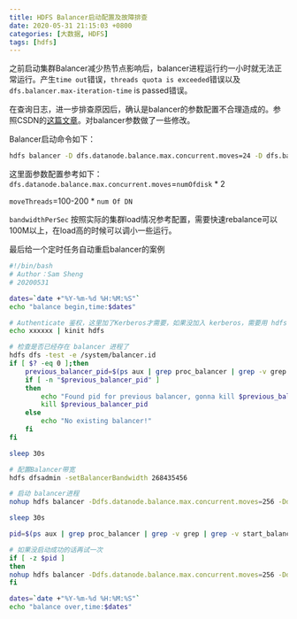 ```yaml
---
title: HDFS Balancer启动配置及故障排查
date: 2020-05-31 21:15:03 +0800
categories: [大数据, HDFS]
tags: [hdfs]
---
```


之前启动集群Balancer减少热节点影响后，balancer进程运行约一小时就无法正常运行。产生`time out`错误，`threads quota is exceeded`错误以及`dfs.balancer.max-iteration-time` is passed错误。


在查询日志，进一步排查原因后，确认是balancer的参数配置不合理造成的。参照CSDN的[这篇文章](https://blog.csdn.net/qq_31598113/article/details/78196774)。对balancer参数做了一些修改。


Balancer启动命令如下：
```bash
hdfs balancer -D dfs.datanode.balance.max.concurrent.moves=24 -D dfs.balancer.moverThreads=10000 -D dfs.datanode.balance.bandwidthPerSec=30720000 -threshold 15
```


这里面参数配置参考如下：
`dfs.datanode.balance.max.concurrent.moves`=`numOfdisk` * 2

`moveThreads`=100-200 * `num Of DN`

`bandwidthPerSec` 按照实际的集群load情况参考配置，需要快速rebalance可以100M以上，在load高的时候可以调小一些运行。

最后给一个定时任务自动重启balancer的案例
```bash
#!/bin/bash
# Author：Sam Sheng
# 20200531

dates=`date +"%Y-%m-%d %H:%M:%S"`
echo "balance begin,time:$dates"

# Authenticate 鉴权，这里加了Kerberos才需要，如果没加入 kerberos，需要用 hdfs 用户执行脚本
echo xxxxxx | kinit hdfs

# 检查是否已经存在 balancer 进程了
hdfs dfs -test -e /system/balancer.id
if [ $? -eq 0 ];then
    previous_balancer_pid=$(ps aux | grep proc_balancer | grep -v grep | grep -v start_balancer|  awk '{print $2}')
    if [ -n "$previous_balancer_pid" ]
    then
        echo "Found pid for previous balancer, gonna kill $previous_balancer_pid"
        kill $previous_balancer_pid
    else
        echo "No existing balancer!"
    fi
fi

sleep 30s

# 配置Balancer带宽
hdfs dfsadmin -setBalancerBandwidth 268435456

# 启动 balancer进程
nohup hdfs balancer -Ddfs.datanode.balance.max.concurrent.moves=256 -Ddfs.balancer.max-size-to-move=32212254720  -Ddfs.balancer.dispatcherThreads=256  -Ddfs.balance.bandwidthPerSec=268435456 -threshold 3 -idleiterations 50 1>/root/samworkspace/balancer/fast_log/balancer-out.log 2>/root/samworkspace/balancer/fast_log/balancer-err.log &

sleep 30s

pid=$(ps aux | grep proc_balancer | grep -v grep | grep -v start_balancer|  awk '{print $2}')

# 如果没启动成功的话再试一次
if [ -z $pid ]
then
nohup hdfs balancer -Ddfs.datanode.balance.max.concurrent.moves=256 -Ddfs.balancer.max-size-to-move=32212254720  -Ddfs.balancer.dispatcherThreads=256  -Ddfs.balance.bandwidthPerSec=268435456 -threshold 5 -idleiterations 50 1>/root/samworkspace/balancer/fast_log/balancer-out.log 2>/root/samworkspace/balancer/fast_log/balancer-err.log &
fi

dates=`date +"%Y-%m-%d %H:%M:%S"`
echo "balance over,time:$dates"